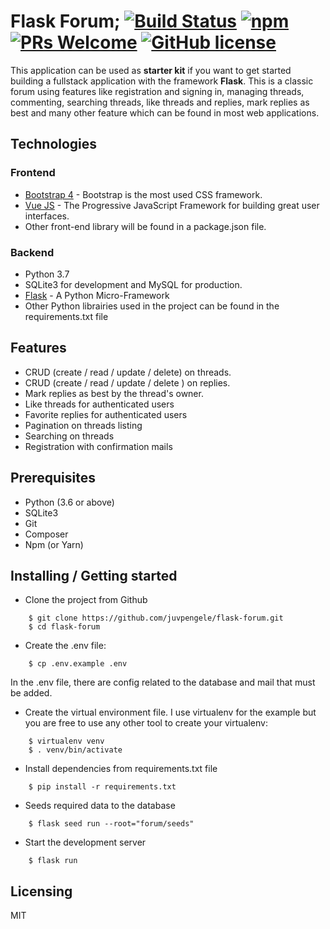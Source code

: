  
# Flask Forum; [![Build Status](https://img.shields.io/travis/npm/npm/latest.svg?style=flat-square)](https://travis-ci.org/npm/npm) [![npm](https://img.shields.io/npm/v/npm.svg?style=flat-square)](https://www.npmjs.com/package/npm) [![PRs Welcome](https://img.shields.io/badge/PRs-welcome-brightgreen.svg?style=flat-square)](http://makeapullrequest.com) [![GitHub license](https://img.shields.io/badge/license-MIT-blue.svg?style=flat-square)](https://github.com/your/your-project/blob/master/LICENSE)


This application can be used as **starter kit** if you want to get started building a fullstack application with the framework **Flask**. 
This is a classic forum using features like registration and signing in,  managing threads, commenting, searching threads, like threads and replies, mark replies as best and many other feature which can be found in most web applications.


## Technologies

### Frontend

* [Bootstrap 4](https://getbootstrap.com) - Bootstrap is the most used CSS framework.
* [Vue JS](https://vuejs.org/) - The Progressive JavaScript Framework  for building great user interfaces.
* Other front-end library will be found in a package.json file.

### Backend

* Python 3.7
* SQLite3 for development and MySQL for production.
* [Flask](https://flask.palletsprojects.com/en/1.1.x/) - A Python Micro-Framework
* Other Python librairies used in the project can be found in the requirements.txt file

## Features

* CRUD (create / read / update / delete) on threads.
* CRUD (create / read / update / delete ) on replies.
* Mark replies as best by the thread's owner.
* Like threads for authenticated users
* Favorite replies for authenticated users
* Pagination on threads listing
* Searching on threads
* Registration with confirmation mails

## Prerequisites

* Python (3.6 or above)
* SQLite3
* Git
* Composer
* Npm (or Yarn)

## Installing / Getting started

* Clone the project from Github

```shell
    $ git clone https://github.com/juvpengele/flask-forum.git
    $ cd flask-forum
```

* Create the .env file:

```shell
    $ cp .env.example .env
```

In the .env file, there are config related to the database and mail that must be added.

* Create the virtual environment file. I use virtualenv for the example but you are free to use any
other tool to create your virtualenv:

```shell
    $ virtualenv venv
    $ . venv/bin/activate
```

* Install dependencies from requirements.txt file

```shell
    $ pip install -r requirements.txt
```

*   Seeds required data to the database

```shell
    $ flask seed run --root="forum/seeds"
```

*   Start the development server

```shell
    $ flask run
```

## Licensing

MIT
